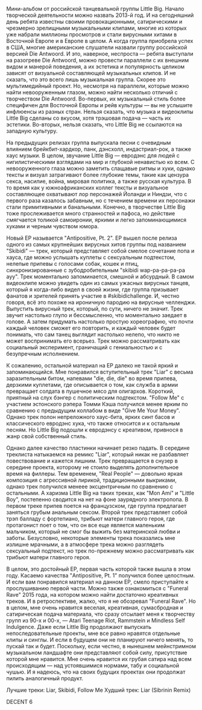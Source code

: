 Мини-альбом от российской танцевальной группы Little Big. Начало творческой деятельности можно назвать 2013-й год. И на сегодняшний день ребята известны своими провокационными, сатирическими и чрезмерно зрелищными музыкальными клипами, многие из которых уже набрали миллионы просмотров и стали вирусными хитами в Восточной Европе и в Европе в целом. А когда группа приобрела успех в США, многие американские слушатели назвали группу российской версией Die Antwoord. И это, наверное, неспроста — ребята выступали на разогреве Die Antwoord, можно провести параллели с их внешним видом и манерой поведения, а их эстетика и популярность целиком зависят от визуальной составляющей музыкальных клипов. И не сказать, что это всего лишь музыкальная группа. Скорее это мультимедийный проект. Но, несмотря на параллели, которые можно найти невооруженным глазом, можно найти несколько отличий с творчеством Die Antwoord. Во-первых, их музыкальный стиль более специфичен для Восточной Европы и рейв культуры — вы не услышите инфлюенсы из разных стран. Нельзя сказать, что музыка и видеоклипы Little Big сделаны со вкусом, хотя трэшовая подача — часть их эстетики. Во-вторых, нельзя сказать, что Little Big не ссылаются на западную культуру.

На предыдущих релизах группа выпускала песни с очевидным влиянием брейкбит-хардкор, панк, дэнсхолл, индастриал-рок, а также хаус музыки. В целом, звучание Little Big — евродэнс для людей с нигилистическими взглядами на мир и глубокой ненавистью ко всем. С невооруженного глаза можно заметить слащавые ритмы и хуки, однако тексты и визуал затрагивают более глубокие темы, такие как цензура секса, насилие, война, мировая политика, а также русская культура. В то время как у южноафриканских коллег тексты и визуальное составляющее охватывают лор персонажей Йоланди и Ниндзи, что с первого раза казалось забавным, но с течением времени их персонажи стали примитивными и банальными. Конечно, в творчестве Little Big тоже прослеживается много странностей и пафоса, но действие смягчается толикой самоиронии, яркими и легко запоминающимися хуками и черным чувством юмора.

Новый EP называется "Antipositive, Pt. 2". EP вышел после релиза одного из самых крупнейших вирусных хитов группы под названием "Skibidi" — трек, который представляет собой смелое сочетание попа и хауса, где можно услышать куплеты с сексуальным подтекстом, нелепые припевы с голосами собак, кошек и птиц, синхронизированные с зубодробительным "skibidi wap-pa-pa-pa-pa ayy". Трек моментально запоминается, смешной и абсурдный. В самом видеоклипе можно увидеть один из самых ужасных вирусных танцев, который я когда-либо видел в своей жизни, где группа призывает фанатов и зрителей принять участие в #skibidichallenge. И, честно говоря, всё это похоже на ироничную пародию на вирусные челленджи. Выпустить вирусный трек, который, по сути, ничего не значит. Трек звучит настолько глупо и бессмысленно, что моментально заедает в голове. А затем придумать настолько простую хореографию, что почти каждый человек сможет его повторить, и каждый человек будет понимать, что сам танец выглядит настолько нелепо, что никто не может воспринимать его всерьез. Трек можно рассматривать как социальный эксперимент, граничащий с гениальностью и с безупречным исполнением.

К сожалению, остальной материал на EP далеко не такой яркий и запоминающийся. Мне понравился вступительный трек "Liar" с весьма заразительным битом, напевами "die, die, die" во время припева, дерзкими куплетами, где описывается о том, как служба в армии превращает солдата в пушечное мясо для олигархов. Короткий, приятный на слух бэнгер с политическим подтекстом. "Follow Me" с участием эстонского рэпера Томми Кэша получился менее ярким по сравнению с предыдущим коллабом в виде "Give Me Your Money". Однако трек полон непреложного хаус-бита, ярких синт басов и классического евродэнс хука, что также относится и к остальным песням. Но Little Big подошли к евродэнсу с креативом, привнося в жанр свой собственный стиль.

Однако далее качество пластинки начинает резко падать. В середине треклиста натыкаемся на ремикс "Liar", который никак не разбавляет повествование и кажется лишним. Трек превращается в снузер в середине проекта, которому не стоило выделять дополнительное время на филлеры. Тем временем, "Real People" — довольно яркая композиция с агрессивной лирикой, традиционными выкриками, однако трек получился менеее эксцентричным по сравнению с остальными. А харизма Little Big на таких треках, как "Mon Ami" и "Little Boy", постепенно сводится на нет на фоне заурядного электропопа. В первом треке припев поется на французском, где группа предлагает заняться грубым анальным сексом. Второй трек представляет собой трэп балладу с фортепиано, трибьют матери главного героя, где протагонист поет о том, что он все еще является маленьким мальчиком, который не смог бы выжить без материнской любви и заботы. Безусловно, некоторые элементы трека показались мне излишне мрачными, а в атмосфере трека можно разглядеть сексуальный подтекст, но трек по-прежнему можно рассматривать как трибьют матери главного героя.

В целом, это достойный EP, первая часть которой также вышла в этом году. Касаемо качества "Antipositive, Pt. 1" получился более целостным. И если вам понравился материал на данном EP, смело приступайте к прослушиванию первой части. Можно также ознакомиться с "Funeral Rave" 2015 года, на котором можно найти достаточно креативных треков. И в ретроспективе, жалко, что я не обозревал "Funeral Rave". Но в целом, мне очень нравится веселая, креативная, сумасбродная и сатирическая подача материала, что сразу отсылает меня к творчеству групп из 90-х и 00-х, — Atari Teenage Riot, Rammstein и Mindless Self Indulgence. Даже если Little Big продолжают выпускать непоследовательные проекты, мне все равно нравятся отдельные клипы и синглы. И если в будущем они не планируют ничего менять, то пускай так и будет. Поскольку, если честно, в нынешнем мейнстримном музыкальном ландшафте они представляют собой силу, присутствие которой мне нравится. Мне очень нравится их грубая сатира над всем происходящим — над устоявшимися нормами, табу и социальной чушью. И я надеюсь, что на своих будущих проектах они продолжат пилить аналогичный продукт.

Лучшие треки: Liar, Skibidi, Follow Me
Худший трек: Liar (Sibrinin Remix)

DECENT 6
